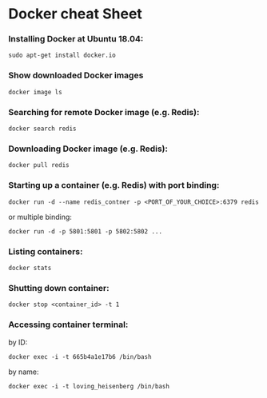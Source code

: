 # Docker cheat Sheet

### Installing Docker at Ubuntu 18.04:
`sudo apt-get install docker.io`

### Show downloaded Docker images
`docker image ls`

### Searching for remote Docker image (e.g. Redis):
`docker search redis`

### Downloading Docker image (e.g. Redis):
`docker pull redis`

### Starting up a container (e.g. Redis) with port binding:
`docker run -d --name redis_contner -p <PORT_OF_YOUR_CHOICE>:6379 redis`

or multiple binding:

`docker run -d -p 5801:5801 -p 5802:5802 ...`

### Listing containers:
`docker stats`

### Shutting down container:
`docker stop <container_id> -t 1`

### Accessing container terminal:
by ID:

`docker exec -i -t 665b4a1e17b6 /bin/bash`

by name:

`docker exec -i -t loving_heisenberg /bin/bash`
